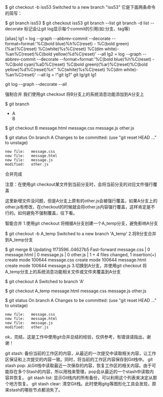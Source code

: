$ git checkout -b iss53
Switched to a new branch "iss53"
它是下面两条命令的简写：

$ git branch iss53
$ git checkout iss53
git branch --list
git branch -d list
--decorate 标记会让git log显示每个commit的引用(如:分支、tag等) 

[alias]
lg1 = log --graph --abbrev-commit --decorate --format=format:'%C(bold blue)%h%C(reset) - %C(bold green)(%ar)%C(reset) %C(white)%s%C(reset) %C(dim white)- %an%C(reset)%C(bold yellow)%d%C(reset)' --all
lg2 = log --graph --abbrev-commit --decorate --format=format:'%C(bold blue)%h%C(reset) - %C(bold cyan)%aD%C(reset) %C(bold green)(%ar)%C(reset)%C(bold yellow)%d%C(reset)%n''          %C(white)%s%C(reset) %C(dim white)- %an%C(reset)' --all
lg = !"git lg1"
git lg/git lg1

git log --graph --decorate --all

强制合并
我们使用git checkout 将B分支上的系统消息功能添加到A分支上

$ git branch
  * A  
    B
    
$ git checkout B message.html message.css message.js other.js

$ git status
 On branch A
 Changes to be committed:
   (use "git reset HEAD <file>..." to unstage)

    new file:   message.css
    new file:   message.html
    new file:   message.js
    modified:   other.js



合并完成

注意：在使用git checkout某文件到当前分支时，会将当前分支的对应文件强行覆盖

这里新增文件没问题，但是A分支上原有的other.js会被强行覆盖，如果A分支上的other.js有修改，在checkout的时候就会将other.js内容强行覆盖，这样肯定是不行的。如何避免不强制覆盖，往下看。



智能合并
1.使用git checkout 将根据A分支创建一个A_temp分支，避免影响A分支

$ git checkout -b A_temp
Switched to a new branch 'A_temp'
2.将B分支合并到A_temp分支

$ git merge B
Updating 1f73596..04627b5
Fast-forward
 message.css                     | 0
 message.html                    | 0
 message.js                      | 0
 other.js                        | 1 +
 4 files changed, 1 insertion(+)
 create mode 100644 message.css
 create mode 100644 message.html
 create mode 100644 message.js
3.切换到A分支，并使用git checkout 将A_temp分支上的系统消息功能相关文件或文件夹覆盖到A分支


$ git checkout A
Switched to branch 'A'

$ git checkout A_temp message.html message.css message.js other.js

$ git status
 On branch A
 Changes to be committed:
   (use "git reset HEAD <file>..." to unstage)

    new file:   message.css
    new file:   message.html
    new file:   message.js
    modified:   other.js

    
ok，完结，这是工作中使用git合并总结的经验，仅供参考，有错误请指出，谢谢！


git stash: 备份当前的工作区的内容，从最近的一次提交中读取相关内容，让工作区保证和上次提交的内容一致。同时，将当前的工作区内容保存到Git栈中。
git stash pop: 从Git栈中读取最近一次保存的内容，恢复工作区的相关内容。由于可能存在多个Stash的内容，所以用栈来管理，pop会从最近的一个stash中读取内容并恢复。
git stash list: 显示Git栈内的所有备份，可以利用这个列表来决定从那个地方恢复。
git stash clear: 清空Git栈。此时使用gitg等图形化工具会发现，原来stash的哪些节点都消失了。